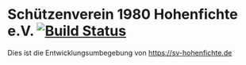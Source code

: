 # Schützenverein 1980 Hohenfichte e.V. [![Build Status](https://travis-ci.org/1uweb/sv-hohenfichte.svg?branch=master)](https://travis-ci.org/1uweb/sv-hohenfichte)
Dies ist die Entwicklungsumbegebung von https://sv-hohenfichte.de


